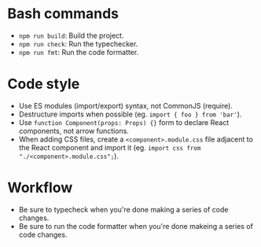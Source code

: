 # Bash commands
- `npm run build`: Build the project.
- `npm run check`: Run the typechecker.
- `npm run fmt`: Run the code formatter.

# Code style

- Use ES modules (import/export) syntax, not CommonJS (require).
- Destructure imports when possible (eg. `import { foo } from 'bar'`).
- Use `function Component(props: Props) {}` form to declare React components, not arrow functions.
- When adding CSS files, create a `<component>.module.css` file adjacent to the React component and import it (eg. `import css from "./<component>.module.css";`).

# Workflow

- Be sure to typecheck when you're done making a series of code changes.
- Be sure to run the code formatter when you're done makeing a series of code changes.
